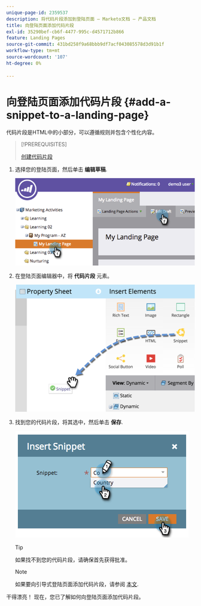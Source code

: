 ```yaml
---
unique-page-id: 2359537
description: 将代码片段添加到登陆页面 — Marketo文档 — 产品文档
title: 向登陆页面添加代码片段
exl-id: 35290bef-cb6f-4477-995c-d4571712b866
feature: Landing Pages
source-git-commit: 431bd258f9a68bbb9df7acf043085578d3d91b1f
workflow-type: tm+mt
source-wordcount: '107'
ht-degree: 0%

---
```


# 向登陆页面添加代码片段 {#add-a-snippet-to-a-landing-page}

代码片段是HTML中的小部分，可以遵循规则并包含个性化内容。

>[!PREREQUISITES]
>
>[创建代码片段](/help/marketo/product-docs/personalization/segmentation-and-snippets/snippets/create-a-snippet.md)

1. 选择您的登陆页面，然后单击 **编辑草稿**.

   ![](assets/image2014-9-16-15-3a4-3a28.png)

1. 在登陆页面编辑器中，将 **代码片段** 元素。

   ![](assets/image2015-5-21-12-3a46-3a34.png)

1. 找到您的代码片段，将其选中，然后单击 **保存**.

   ![](assets/image2014-9-16-15-3a4-3a14.png)

   >[!TIP]
   >
   >如果找不到您的代码片段，请确保首先获得批准。

   >[!NOTE]
   >
   >如果要向引导式登陆页面添加代码片段，请参阅 [本文](/help/marketo/product-docs/demand-generation/landing-pages/landing-page-templates/create-a-guided-landing-page-template.md).

干得漂亮！ 现在，您已了解如何向登陆页面添加代码片段。
